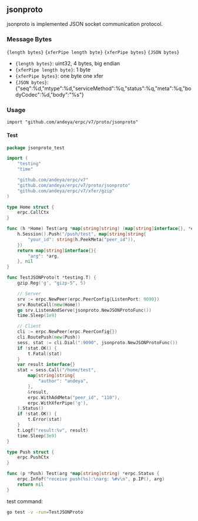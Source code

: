 ## jsonproto

jsonproto is implemented JSON socket communication protocol.


### Message Bytes

`{length bytes}` `{xferPipe length byte}` `{xferPipe bytes}` `{JSON bytes}`

- `{length bytes}`: uint32, 4 bytes, big endian
- `{xferPipe length byte}`: 1 byte
- `{xferPipe bytes}`: one byte one xfer
- `{JSON bytes}`: {"seq":%d,"mtype":%d,"serviceMethod":%q,"status":%q,"meta":%q,"bodyCodec":%d,"body":"%s"}

### Usage

`import "github.com/andeya/erpc/v7/proto/jsonproto"`

#### Test

```go
package jsonproto_test

import (
	"testing"
	"time"

	"github.com/andeya/erpc/v7"
	"github.com/andeya/erpc/v7/proto/jsonproto"
	"github.com/andeya/erpc/v7/xfer/gzip"
)

type Home struct {
	erpc.CallCtx
}

func (h *Home) Test(arg *map[string]string) (map[string]interface{}, *erpc.Status) {
	h.Session().Push("/push/test", map[string]string{
		"your_id": string(h.PeekMeta("peer_id")),
	})
	return map[string]interface{}{
		"arg": *arg,
	}, nil
}

func TestJSONProto(t *testing.T) {
	gzip.Reg('g', "gizp-5", 5)

	// Server
	srv := erpc.NewPeer(erpc.PeerConfig{ListenPort: 9090})
	srv.RouteCall(new(Home))
	go srv.ListenAndServe(jsonproto.NewJSONProtoFunc())
	time.Sleep(1e9)

	// Client
	cli := erpc.NewPeer(erpc.PeerConfig{})
	cli.RoutePush(new(Push))
	sess, stat := cli.Dial(":9090", jsonproto.NewJSONProtoFunc())
	if !stat.OK() {
		t.Fatal(stat)
	}
	var result interface{}
	stat = sess.Call("/home/test",
		map[string]string{
			"author": "andeya",
		},
		&result,
		erpc.WithAddMeta("peer_id", "110"),
		erpc.WithXferPipe('g'),
	).Status()
	if !stat.OK() {
		t.Error(stat)
	}
	t.Logf("result:%v", result)
	time.Sleep(3e9)
}

type Push struct {
	erpc.PushCtx
}

func (p *Push) Test(arg *map[string]string) *erpc.Status {
	erpc.Infof("receive push(%s):\narg: %#v\n", p.IP(), arg)
	return nil
}
```

test command:

```sh
go test -v -run=TestJSONProto
```

